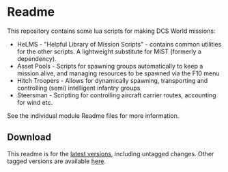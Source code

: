 # Readme

This repository contains some lua scripts for making DCS World missions:
* HeLMS - "Helpful Library of Mission Scripts" - contains common utilities for the other scripts. A lightweight substitute for MIST (formerly a dependency).
* Asset Pools - Scripts for spawning groups automatically to keep a mission alive, and managing resources to be spawned via the F10 menu
* Hitch Troopers - Allows for dynamically spawning, transporting and controlling (semi) intelligent infantry groups
* Steersman - Scripting for controlling aircraft carrier routes, accounting for wind etc.

See the individual module Readme files for more information.

## Download
This readme is for the [latest versions](https://github.com/HappyGnome/DCS_Scripts/releases/tag/Latest), including untagged changes. Other tagged versions are available [here](https://github.com/HappyGnome/DCS_Scripts/tags).

